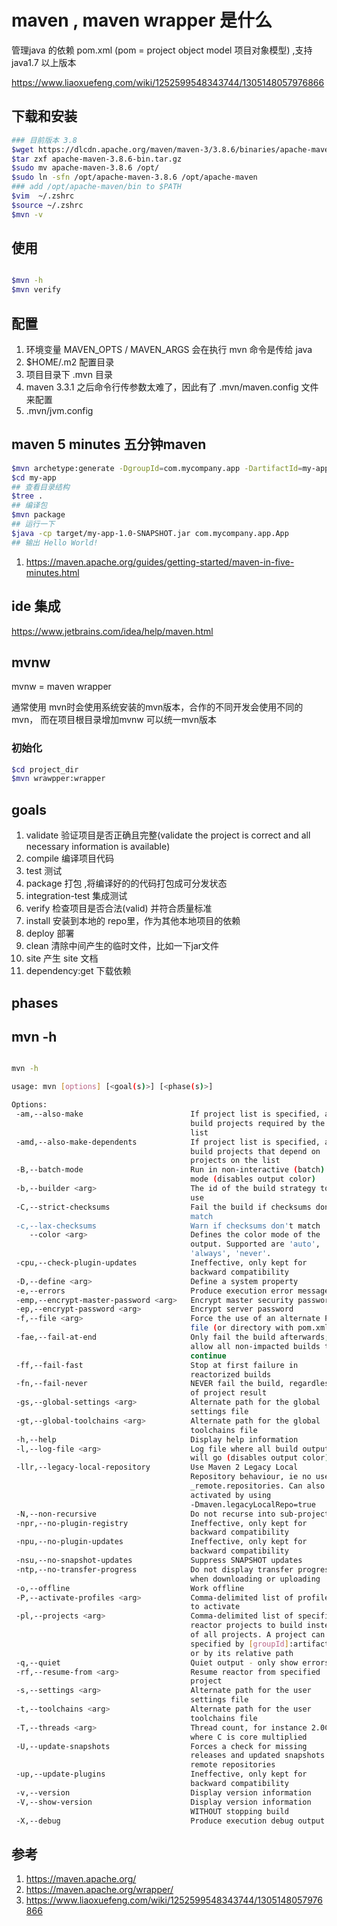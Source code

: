 # maven , maven wrapper 是什么

管理java 的依赖 pom.xml (pom = project object model 项目对象模型) ,支持 java1.7 以上版本

https://www.liaoxuefeng.com/wiki/1252599548343744/1305148057976866

## 下载和安装

```bash
### 目前版本 3.8
$wget https://dlcdn.apache.org/maven/maven-3/3.8.6/binaries/apache-maven-3.8.6-bin.tar.gz 
$tar zxf apache-maven-3.8.6-bin.tar.gz 
$sudo mv apache-maven-3.8.6 /opt/
$sudo ln -sfn /opt/apache-maven-3.8.6 /opt/apache-maven
### add /opt/apache-maven/bin to $PATH
$vim  ~/.zshrc
$source ~/.zshrc
$mvn -v

```

## 使用

```bash

$mvn -h
$mvn verify
```

## 配置

1. 环境变量 MAVEN_OPTS / MAVEN_ARGS  会在执行 mvn 命令是传给 java
2. $HOME/.m2 配置目录
3. 项目目录下 .mvn 目录
4. maven 3.3.1 之后命令行传参数太难了，因此有了 .mvn/maven.config 文件来配置
5. .mvn/jvm.config


## maven 5 minutes 五分钟maven

```bash
$mvn archetype:generate -DgroupId=com.mycompany.app -DartifactId=my-app -DarchetypeArtifactId=maven-archetype-quickstart -DarchetypeVersion=1.4 -DinteractiveMode=false
$cd my-app
## 查看目录结构
$tree .
## 编译包
$mvn package
## 运行一下
$java -cp target/my-app-1.0-SNAPSHOT.jar com.mycompany.app.App
## 输出 Hello World!
```

1. https://maven.apache.org/guides/getting-started/maven-in-five-minutes.html


## ide 集成

https://www.jetbrains.com/idea/help/maven.html


## mvnw

mvnw = maven wrapper

通常使用 mvn时会使用系统安装的mvn版本，合作的不同开发会使用不同的mvn， 而在项目根目录增加mvnw 可以统一mvn版本

### 初始化

```bash
$cd project_dir
$mvn wrawpper:wrapper

```


## goals

1. validate 验证项目是否正确且完整(validate the project is correct and all necessary information is available)
1. compile 编译项目代码
1. test 测试
1. package 打包 ,将编译好的的代码打包成可分发状态
1. integration-test 集成测试
1. verify 检查项目是否合法(valid) 并符合质量标准
1. install 安装到本地的 repo里，作为其他本地项目的依赖
1. deploy 部署
1. clean 清除中间产生的临时文件，比如一下jar文件
1. site 产生 site 文档
1. dependency:get 下载依赖

## phases

## mvn -h

```bash

mvn -h

usage: mvn [options] [<goal(s)>] [<phase(s)>]

Options:
 -am,--also-make                        If project list is specified, also
                                        build projects required by the
                                        list
 -amd,--also-make-dependents            If project list is specified, also
                                        build projects that depend on
                                        projects on the list
 -B,--batch-mode                        Run in non-interactive (batch)
                                        mode (disables output color)
 -b,--builder <arg>                     The id of the build strategy to
                                        use
 -C,--strict-checksums                  Fail the build if checksums don't
                                        match
 -c,--lax-checksums                     Warn if checksums don't match
    --color <arg>                       Defines the color mode of the
                                        output. Supported are 'auto',
                                        'always', 'never'.
 -cpu,--check-plugin-updates            Ineffective, only kept for
                                        backward compatibility
 -D,--define <arg>                      Define a system property
 -e,--errors                            Produce execution error messages
 -emp,--encrypt-master-password <arg>   Encrypt master security password
 -ep,--encrypt-password <arg>           Encrypt server password
 -f,--file <arg>                        Force the use of an alternate POM
                                        file (or directory with pom.xml)
 -fae,--fail-at-end                     Only fail the build afterwards;
                                        allow all non-impacted builds to
                                        continue
 -ff,--fail-fast                        Stop at first failure in
                                        reactorized builds
 -fn,--fail-never                       NEVER fail the build, regardless
                                        of project result
 -gs,--global-settings <arg>            Alternate path for the global
                                        settings file
 -gt,--global-toolchains <arg>          Alternate path for the global
                                        toolchains file
 -h,--help                              Display help information
 -l,--log-file <arg>                    Log file where all build output
                                        will go (disables output color)
 -llr,--legacy-local-repository         Use Maven 2 Legacy Local
                                        Repository behaviour, ie no use of
                                        _remote.repositories. Can also be
                                        activated by using
                                        -Dmaven.legacyLocalRepo=true
 -N,--non-recursive                     Do not recurse into sub-projects
 -npr,--no-plugin-registry              Ineffective, only kept for
                                        backward compatibility
 -npu,--no-plugin-updates               Ineffective, only kept for
                                        backward compatibility
 -nsu,--no-snapshot-updates             Suppress SNAPSHOT updates
 -ntp,--no-transfer-progress            Do not display transfer progress
                                        when downloading or uploading
 -o,--offline                           Work offline
 -P,--activate-profiles <arg>           Comma-delimited list of profiles
                                        to activate
 -pl,--projects <arg>                   Comma-delimited list of specified
                                        reactor projects to build instead
                                        of all projects. A project can be
                                        specified by [groupId]:artifactId
                                        or by its relative path
 -q,--quiet                             Quiet output - only show errors
 -rf,--resume-from <arg>                Resume reactor from specified
                                        project
 -s,--settings <arg>                    Alternate path for the user
                                        settings file
 -t,--toolchains <arg>                  Alternate path for the user
                                        toolchains file
 -T,--threads <arg>                     Thread count, for instance 2.0C
                                        where C is core multiplied
 -U,--update-snapshots                  Forces a check for missing
                                        releases and updated snapshots on
                                        remote repositories
 -up,--update-plugins                   Ineffective, only kept for
                                        backward compatibility
 -v,--version                           Display version information
 -V,--show-version                      Display version information
                                        WITHOUT stopping build
 -X,--debug                             Produce execution debug output
 ```

## 参考


1. https://maven.apache.org/
1. https://maven.apache.org/wrapper/
1. https://www.liaoxuefeng.com/wiki/1252599548343744/1305148057976866